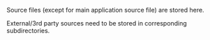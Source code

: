 Source files (except for main application source file) are stored here.

External/3rd party sources need to be stored in corresponding subdirectories.
